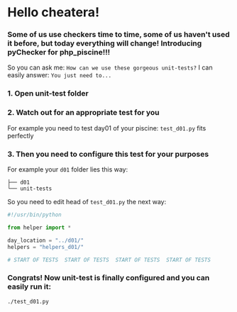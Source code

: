 # Hello cheatera!
### **Some of us use checkers time to time, some of us haven't used it before, but today everything will change! Introducing pyChecker for php_piscine!!!**

So you can ask me: `How can we use these gorgeous unit-tests?` I can easily answer: `You just need to...`

### 1. Open unit-test folder
### 2. Watch out for an appropriate test for you
For example you need to test day01 of your piscine: `test_d01.py` fits perfectly
### 3. Then you need to configure this test for your purposes
For example your `d01` folder lies this way:

	├── d01
	└── unit-tests
So you need to edit head of `test_d01.py` the next way:
```python
#!/usr/bin/python

from helper import *

day_location = "../d01/"
helpers = "helpers_d01/"

# START OF TESTS  START OF TESTS  START OF TESTS  START OF TESTS
```
### Congrats! Now unit-test is finally configured and you can easily run it:
```bash
./test_d01.py
```